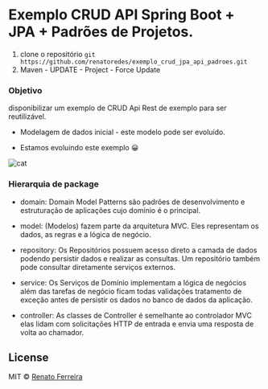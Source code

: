 # Exemplo CRUD API Spring Boot + JPA + Padrões de Projetos.

1. clone o repositório `git https://github.com/renatoredes/exemplo_crud_jpa_api_padroes.git` <br />
2. Maven - UPDATE - Project - Force Update <br />


### Objetivo
disponibilizar um exemplo de CRUD Api Rest de exemplo para ser reutilizável.

* Modelagem de dados inicial - este modelo pode ser evoluído.
- Estamos evoluindo este exemplo 😀

![cat](https://github.com/renatoredes/exemplo_crud_jpa_api_padroes/blob/main/screenshot/entidade_medico_consulta.png)


### Hierarquia de package 

* domain: Domain Model Patterns são padrões de desenvolvimento e estruturação de aplicações cujo domínio é o principal.

* model: (Modelos) fazem parte da arquitetura MVC. Eles representam os dados, as regras e a lógica de negócio.

* repository: Os Repositórios possuem acesso direto a camada de dados podendo persistir dados e realizar as consultas. 
Um repositório também pode consultar diretamente serviços externos.

* service: Os Serviços de Domínio implementam a lógica de negócios além das tarefas de negócio ficam todas validações 
tratamento de exceção antes de persistir os dados no banco de dados da aplicação.

* controller: As classes de Controller é semelhante ao controlador MVC elas lidam com solicitações HTTP
de entrada e envia uma resposta de volta ao chamador.



## License
MIT © [Renato Ferreira](https://github.com/renatoredes)
